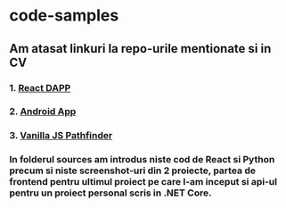 # code-samples

## Am atasat linkuri la repo-urile mentionate si in CV

### 1. [React DAPP](https://github.com/astre9/DonationBlock-DAPP) 

### 2. [Android App](https://github.com/astre9/QuizFitter)

### 3. [Vanilla JS Pathfinder](https://github.com/astre9/Pathfinding-Visualization-Tool)

### In folderul sources am introdus niste cod de React si Python precum si niste screenshot-uri din 2 proiecte, partea de frontend pentru ultimul proiect pe care l-am inceput si api-ul pentru un proiect personal scris in .NET Core.
